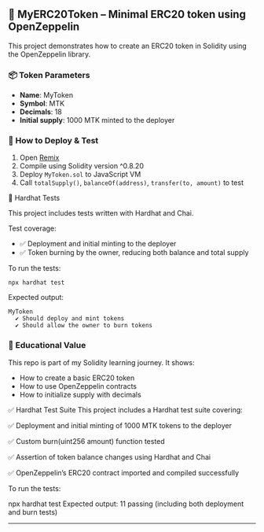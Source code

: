 ## 🚀 MyERC20Token – Minimal ERC20 token using OpenZeppelin

This project demonstrates how to create an ERC20 token in Solidity using the OpenZeppelin library.

### 📦 Token Parameters
- **Name**: MyToken
- **Symbol**: MTK
- **Decimals**: 18
- **Initial supply**: 1000 MTK minted to the deployer

### 🔧 How to Deploy & Test
1. Open [Remix](https://remix.ethereum.org/)
2. Compile using Solidity version ^0.8.20
3. Deploy `MyToken.sol` to JavaScript VM
4. Call `totalSupply()`, `balanceOf(address)`, `transfer(to, amount)` to test

🧪 Hardhat Tests

This project includes tests written with Hardhat and Chai.

Test coverage:
- ✅ Deployment and initial minting to the deployer
- ✅ Token burning by the owner, reducing both balance and total supply

To run the tests:

    npx hardhat test

Expected output:

    MyToken
      ✔ Should deploy and mint tokens
      ✔ Should allow the owner to burn tokens

### 🧠 Educational Value
This repo is part of my Solidity learning journey. It shows:
- How to create a basic ERC20 token
- How to use OpenZeppelin contracts
- How to initialize supply with decimals

✅ Hardhat Test Suite
This project includes a Hardhat test suite covering:

✅ Deployment and initial minting of 1000 MTK tokens to the deployer

✅ Custom burn(uint256 amount) function tested

✅ Assertion of token balance changes using Hardhat and Chai

✅ OpenZeppelin’s ERC20 contract imported and compiled successfully

To run the tests:

npx hardhat test
Expected output: 11 passing (including both deployment and burn tests)



---

